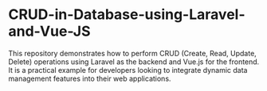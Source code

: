 # CRUD-in-Database-using-Laravel-and-Vue-JS
This repository demonstrates how to perform CRUD (Create, Read, Update, Delete) operations using Laravel as the backend and Vue.js for the frontend. It is a practical example for developers looking to integrate dynamic data management features into their web applications. 
